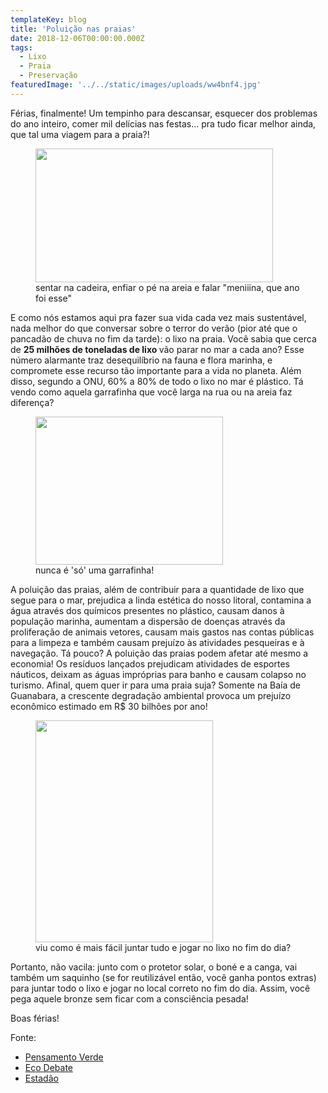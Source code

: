 ```yaml
---
templateKey: blog
title: 'Poluição nas praias'
date: 2018-12-06T00:00:00.000Z
tags:
  - Lixo
  - Praia
  - Preservação
featuredImage: '../../static/images/uploads/ww4bnf4.jpg'
---
```


<p>
Férias, finalmente! Um tempinho para descansar, esquecer dos problemas do ano inteiro, comer mil delícias nas festas... pra tudo ficar melhor ainda, que tal uma viagem para a praia?!
</p>

<figure>
  <img class="" src="https://media.giphy.com/media/5xtDarqlsEW6F7F14Fq/giphy.gif" width="380" height="214" />
  <figcaption>
    sentar na cadeira, enfiar o pé na areia e falar "meniiina, que ano foi esse"
  </figcaption>
</figure>

<p>
E como nós estamos aqui pra fazer sua vida cada vez mais sustentável, nada melhor do que conversar sobre o terror do verão (pior até que o pancadão de chuva no fim da tarde): o lixo na praia.
Você sabia que cerca de <strong>25 milhões de toneladas de lixo </strong>vão parar no mar a cada ano? Esse número alarmante traz desequilíbrio na fauna e flora marinha, e compromete esse recurso tão importante para a vida no planeta. Além disso, segundo a ONU, 60% a 80% de todo o lixo no mar é plástico. Tá vendo como aquela garrafinha que você larga na rua ou na areia faz diferença?
</p>

<figure>
  <img class="size-full" src="https://media.giphy.com/media/10r895QS3fkzNC/giphy.gif" width="300" height="237" />
  <figcaption>
    nunca é 'só' uma garrafinha!
  </figcaption>
</figure>

<p>
A poluição das praias, além de contribuir para a quantidade de lixo que segue para o mar, prejudica a linda estética do nosso litoral, contamina a água através dos químicos presentes no plástico, causam danos à população marinha, aumentam a dispersão de doenças através da proliferação de animais vetores, causam mais gastos nas contas públicas para a limpeza e também causam prejuízo às atividades pesqueiras e à navegação. Tá pouco? A poluição das praias podem afetar até mesmo a economia! Os resíduos lançados prejudicam atividades de esportes náuticos, deixam as águas impróprias para banho e causam colapso no turismo. Afinal, quem quer ir para uma praia suja? Somente na Baía de Guanabara, a crescente degradação ambiental provoca um prejuízo econômico estimado em R$ 30 bilhões por ano!
</p>

<figure>
  <img class="" src="https://media.giphy.com/media/ygCJ5Bul73NArGOSFN/giphy.gif" width="284" height="355" />
  <figcaption>
    viu como é mais fácil juntar tudo e jogar no lixo no fim do dia?
  </figcaption>
</figure>

<p>
Portanto, não vacila: junto com o protetor solar, o boné e a canga, vai também um saquinho (se for reutilizável então, você ganha pontos extras) para juntar todo o lixo e jogar no local correto no fim do dia. Assim, você pega aquele bronze sem ficar com a consciência pesada!
</p>

<p>Boas férias!</p>
Fonte:
<ul>
<li>
<a href="https://www.pensamentoverde.com.br/meio-ambiente/lixo-praia-consequencias-meio-ambiente/" target="_blank" rel="noopener">Pensamento Verde</a>
</li>
<li>
<a href="https://www.ecodebate.com.br/2018/05/02/poluicao-das-praias-podera-provocar-um-colapso-na-economia-carioca-artigo-de-sergio-ricardo/" target="_blank" rel="noopener">Eco Debate</a>
</li>
<li>
<a href="https://brasil.estadao.com.br/noticias/geral,oceanos-recebem-25-milhoes-de-toneladas-de-lixo-por-ano,70002235798" target="_blank" rel="noopener">Estadão</a>
</li>
</ul>

